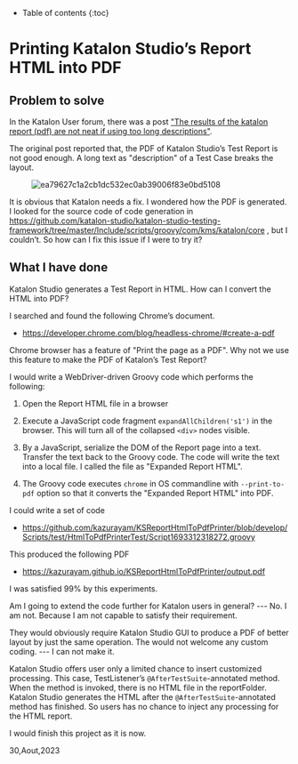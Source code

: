 - Table of contents
{:toc}

# Printing Katalon Studio’s Report HTML into PDF

## Problem to solve

In the Katalon User forum, there was a post
["The results of the katalon report (pdf) are not neat if using too long descriptions"](https://forum.katalon.com/t/the-results-of-the-katalon-report-pdf-are-not-neat-if-using-too-long-descriptions/94163).

The original post reported that, the PDF of Katalon Studio’s Test Report is not good enough. A long text as "description" of a Test Case breaks the layout.

<figure>
<img src="https://europe1.discourse-cdn.com/katalon/original/3X/e/a/ea79627c1a2cb1dc532ec0ab39006f83e0bd5108.png" alt="ea79627c1a2cb1dc532ec0ab39006f83e0bd5108" />
</figure>

It is obvious that Katalon needs a fix. I wondered how the PDF is generated. I looked for the source code of code generation in <https://github.com/katalon-studio/katalon-studio-testing-framework/tree/master/Include/scripts/groovy/com/kms/katalon/core> , but I couldn’t. So how can I fix this issue if I were to try it?

## What I have done

Katalon Studio generates a Test Report in HTML. How can I convert the HTML into PDF?

I searched and found the following Chrome’s document.

-   <https://developer.chrome.com/blog/headless-chrome/#create-a-pdf>

Chrome browser has a feature of "Print the page as a PDF". Why not we use this feature to make the PDF of Katalon’s Test Report?

I would write a WebDriver-driven Groovy code which performs the following:

1.  Open the Report HTML file in a browser

2.  Execute a JavaScript code fragment `expandAllChildren('s1')` in the browser. This will turn all of the collapsed `<div>` nodes visible.

3.  By a JavaScript, serialize the DOM of the Report page into a text. Transfer the text back to the Groovy code. The code will write the text into a local file. I called the file as "Expanded Report HTML".

4.  The Groovy code executes `chrome` in OS commandline with `--print-to-pdf` option so that it converts the "Expanded Report HTML" into PDF.

I could write a set of code

-   <https://github.com/kazurayam/KSReportHtmlToPdfPrinter/blob/develop/Scripts/test/HtmlToPdfPrinterTest/Script1693312318272.groovy>

This produced the following PDF

-   <https://kazurayam.github.io/KSReportHtmlToPdfPrinter/output.pdf>

I was satisfied 99% by this experiments.

Am I going to extend the code further for Katalon users in general? --- No. I am not. Because I am not capable to satisfy their requirement.

They would obviously require Katalon Studio GUI to produce a PDF of better layout by just the same operation. The would not welcome any custom coding. --- I can not make it.

Katalon Studio offers user only a limited chance to insert customized processing. This case, TestListener’s `@AfterTestSuite`-annotated method. When the method is invoked, there is no HTML file in the reportFolder. Katalon Studio generates the HTML after the `@AfterTestSuite`-annotated method has finished. So users has no chance to inject any processing for the HTML report.

I would finish this project as it is now.

30,Aout,2023
